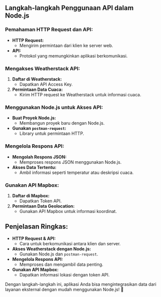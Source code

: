 
## Langkah-langkah Penggunaan API dalam Node.js

### Pemahaman HTTP Request dan API:

- **HTTP Request:**
  - Mengirim permintaan dari klien ke server web.
- **API:**
  - Protokol yang memungkinkan aplikasi berkomunikasi.

### Mengakses Weatherstack API:

1. **Daftar di Weatherstack:**
   - Dapatkan API Access Key.
2. **Permintaan Data Cuaca:**
   - Kirim HTTP request ke Weatherstack untuk informasi cuaca.

### Menggunakan Node.js untuk Akses API:

- **Buat Proyek Node.js:**
  - Membangun proyek baru dengan Node.js.
- **Gunakan `postman-request`:**
  - Library untuk permintaan HTTP.

### Mengelola Respons API:

- **Mengolah Respons JSON:**
  - Memproses respons JSON menggunakan Node.js.
- **Akses Data Tertentu:**
  - Ambil informasi seperti temperatur atau deskripsi cuaca.

### Gunakan API Mapbox:

1. **Daftar di Mapbox:**
   - Dapatkan Token API.
2. **Permintaan Data Geolocation:**
   - Gunakan API Mapbox untuk informasi koordinat.

## Penjelasan Ringkas:

- **HTTP Request & API:**
  - Cara untuk berkomunikasi antara klien dan server.
- **Akses Weatherstack dengan Node.js:**
  - Gunakan Node.js dan `postman-request`.
- **Mengelola Respons API:**
  - Memproses dan mengambil data penting.
- **Gunakan API Mapbox:**
  - Dapatkan informasi lokasi dengan token API.

Dengan langkah-langkah ini, aplikasi Anda bisa mengintegrasikan data dari layanan eksternal dengan mudah menggunakan Node.js! 🚀

